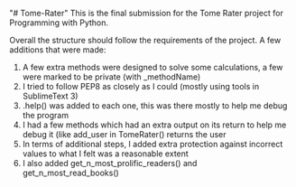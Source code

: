 "# Tome-Rater" 
This is the final submission for the Tome Rater project for Programming with Python.

Overall the structure should follow the requirements of the project. A few additions that were made:
1. A few extra methods were designed to solve some calculations, a few were marked to be private (with _methodName)
2. I tried to follow PEP8 as closely as I could (mostly using tools in SublimeText 3)
3. .help() was added to each one, this was there mostly to help me debug the program
4. I had a few methods which had an extra output on its return to help me debug it (like add_user in TomeRater() returns the user 
5. In terms of additional steps, I added extra protection against incorrect values to what I felt was a reasonable extent
6. I also added get_n_most_prolific_readers() and get_n_most_read_books()
